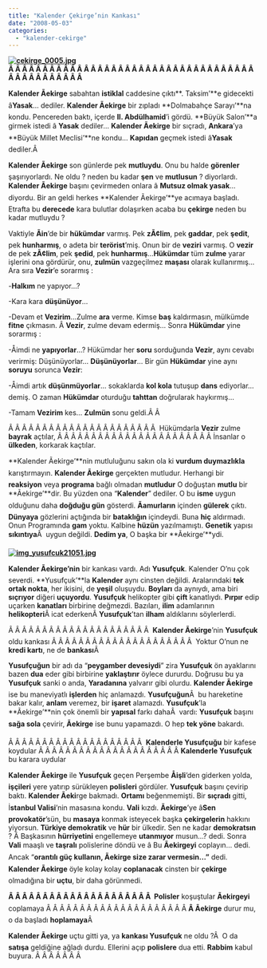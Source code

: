 ```yaml
---
title: "Kalender Çekirge’nin Kankası"
date: "2008-05-03"
categories: 
  - "kalender-cekirge"
---
```


**[![cekirge_0005.jpg](/uploads/2008/05/cekirge_0005.jpg)](/uploads/2008/05/cekirge_0005.jpg "cekirge_0005.jpg")Â Â Â Â Â Â Â Â Â Â Â Â Â Â Â Â Â Â Â Â Â Â Â Â Â Â Â Â Â Â Â Â Â Â Â Â Â Â Â Â Â Â Â Â Â Â Â** 

**Kalender Ãekirge** sabahtan **istiklal** caddesine çıktı**. Taksim’**e gidecekti â**Yasak**… dediler. **Kalender Ãekirge** bir zıpladı **Dolmabahçe Sarayı’**na kondu. Pencereden baktı, içerde **II. Abdülhamid**’i gördü. **Büyük Salon’**a girmek istedi â **Yasak** dediler… **Kalender Ãekirge** bir sıçradı, **Ankara**’ya **Büyük Millet Meclisi’**ne kondu… **Kapıdan** geçmek istedi â**Yasak** dediler.Â 

**Kalender Ãekirge** son günlerde pek **mutluydu**. Onu bu halde **görenler** şaşırıyorlardı. Ne oldu ? neden bu kadar **şen** ve **mutlusun** ? diyorlardı. **Kalender Ãekirge** başını çevirmeden onlara â **Mutsuz olmak [](/uploads/2008/05/img_yusufcuk21051.jpg "img_yusufcuk21051.jpg")yasak**…diyordu. Bir an geldi herkes **Kalender Ãekirge’**ye acımaya başladı. Etrafta bu **derecede** kara bulutlar dolaşırken acaba bu **çekirge** neden bu kadar mutluydu ?

Vaktiyle **Ãin**’de bir **hükümdar** varmış. Pek **zÃ¢lim**, pek **gaddar**, pek **şedit**, pek **hunharmış**, o adeta bir **terörist**’miş. Onun bir de **veziri** varmış. O **vezir** de pek **zÃ¢lim**, pek **şedid**, pek **hunharmış**…**[](/uploads/2008/05/img_yusufcuk21051.jpg "img_yusufcuk21051.jpg")Hükümdar** tüm **zulme** yarar işlerini ona gördürür, onu, **zulmün** vazgeçilmez **maşası** olarak kullanırmış… Ara sıra **Vezir**’e sorarmış :

\-**Halkım** ne yapıyor…?

\-Kara kara **düşünüyor**…

\-Devam et **Vezirim**…Zulme **ara** verme. Kimse **baş** kaldırmasın, mülkümde **fitne** çıkmasın. Â **Vezir**, zulme devam edermiş… Sonra **Hükümdar** yine sorarmış :

\-Åimdi ne **yapıyorlar**…? Hükümdar her **soru** sorduğunda **Vezir**, aynı cevabı verirmiş: Düşünüyorlar… **Düşünüyorlar**… Bir gün **Hükümdar** yine aynı **soruyu** sorunca **Vezir**:

\-Åimdi artık **düşünmüyorlar**… sokaklarda **kol kola** tutuşup **dans** ediyorlar… demiş. O zaman **Hükümdar** oturduğu **tahttan** doğrularak haykırmış…

\-Tamam **Vezirim** kes… **Zulmün** sonu geldi.Â Â 

Â Â Â Â Â Â Â Â Â Â Â Â Â Â Â Â Â Â Â Â Â Â  Hükümdarla **Vezir** zulme **bayrak** açtılar, Â Â Â Â Â Â Â Â Â Â Â Â Â Â Â Â Â Â Â Â Â Â Â İnsanlar o **ülkeden**, korkarak kaçtılar.

**Kalender Ãekirge’**nin mutluluğunu sakın ola ki **vurdum duymazlıkla** karıştırmayın. **Kalender Ãekirge** gerçekten mutludur. Herhangi bir **reaksiyon** veya **programa** bağlı olmadan **mutludur** O doğuştan **mutlu** bir **Ãekirge’**dir. Bu yüzden ona “**Kalender**” dediler. O bu **isme** uygun olduğunu daha **doğduğu gün** gösterdi. **Ãamurların** içinden **gülerek** çıktı. **Dünyaya** gözlerini açtığında bir **bataklığın** içindeydi. Buna **hiç** aldırmadı. Onun Programında **gam** yoktu. Kalbine **hüzün** yazılmamıştı. **Genetik** yapısı **sıkıntıya**Â  uygun değildi. **Dedim ya**, O başka bir **Ãekirge’**ydi.

**[![img_yusufcuk21051.jpg](/uploads/2008/05/img_yusufcuk21051.jpg)](/uploads/2008/05/img_yusufcuk21051.jpg "img_yusufcuk21051.jpg")**

**Kalender Ãekirge’nin** bir kankası vardı. Adı **Yusufçuk**. Kalender O’nu çok severdi. **Yusufçuk’**la **Kalender** aynı cinsten değildi. Aralarındaki **tek ortak nokta**, her ikisini, de **yeşil** oluşuydu. **Boyları** da aynıydı, ama biri **sıçrıyor** diğeri **uçuyordu**. **Yusufçuk** helikopter gibi **çift** kanatlıydı. **Pırpır** edip uçarken **kanatları** birbirine değmezdi. Bazıları, **ilim** adamlarının **helikopteri**Â icat ederkenÂ **Yusufçuk**’tan **ilham** aldıklarını söylerlerdi.

Â Â Â Â Â Â Â Â Â Â Â Â Â Â Â Â Â Â Â Â Â  **Kalender Ãekirge**’nin **Yusufçuk** oldu kankası Â Â Â Â Â Â Â Â Â Â Â Â Â Â Â Â Â Â Â Â Â  Yoktur O’nun ne **kredi kartı**, ne de **bankası**Â 

**Yusufçuğun** bir adı da “**peygamber devesiydi**” zira **Yusufçuk** ön ayaklarını bazen **dua** eder gibi birbirine **yaklaştırır** öylece dururdu. Doğrusu bu ya **Yusufçuk** sanki o anda, **Yaradanına** yalvarır gibi olurdu. **Kalender Ãekirge** ise bu maneviyatlı **işlerden** hiç anlamazdı. **Yusufçuğun**Â  bu hareketine bakar kalır, **anlam** veremez, bir **işaret** alamazdı. **Yusufçuk**’la **Ãekirge’**nin çok önemli bir **yapısal** farkı dahaÂ  vardı: **Yusufçuk** başını **sağa sola** çevirir, **Ãekirge** ise bunu yapamazdı. O hep **tek yöne** bakardı.

Â Â Â Â Â Â Â Â Â Â Â Â Â Â Â Â Â Â Â Â  **Kalenderle Yusufçuğu** bir kafese koydular Â Â Â Â Â Â Â Â Â Â Â Â Â Â Â Â Â Â Â Â Â **Kalenderle Yusufçuk** bu karara uydular

**Kalender Ãekirge** ile **Yusufçuk** geçen Perşembe **Åişli**’den giderken yolda, **işçileri** yere yatırıp sürükleyen **polisleri** gördüler. **Yusufçuk** başını çevirip baktı. **Kalender Ãeki**rge bakmadı. **Ortamı** beğenmemişti. Bir **sıçradı** gitti, İ**stanbul Valisi**’nin masasına kondu. **Vali** kızdı. **Ãekirge**’ye â**Sen provokatör**’sün, bu **masaya** konmak isteyecek başka **çekirgelerin** hakkını yiyorsun. **Türkiye demokratik** ve **hür** bir ülkedir. Sen ne kadar **demokratsın** ? Â Başkasının **hürriyetini** engellemeye **utanmıyor** musun…? dedi. Sonra **Vali** maaşlı ve **taşralı** polislerine döndü ve â Bu **Ãekirgeyi** coplayın… dedi. Ancak “**orantılı güç kullanın, Ãekirge size zarar vermesin…”** dedi. **Kalender Ãekirge** öyle kolay kolay **coplanacak** cinsten bir **çekirge** olmadığına bir **uçtu**, bir daha görünmedi.

**Â Â Â Â Â Â Â Â Â Â Â Â Â Â Â Â Â Â Â Â Â  Polisler** koşuştular **Ãekirgeyi** coplamaya Â Â Â Â Â Â Â Â Â Â Â Â Â Â Â Â Â Â Â Â Â **Â Ãekirge** durur mu, o da başladı **hoplamaya**Â 

**Kalender Ãekirge** uçtu gitti ya, ya **kankası Yusufçuk** ne oldu ?Â  O da **satışa** geldiğine ağladı durdu. Ellerini açıp **polislere** dua etti. **Rabbim** kabul buyura. Â Â Â Â Â Â Â
